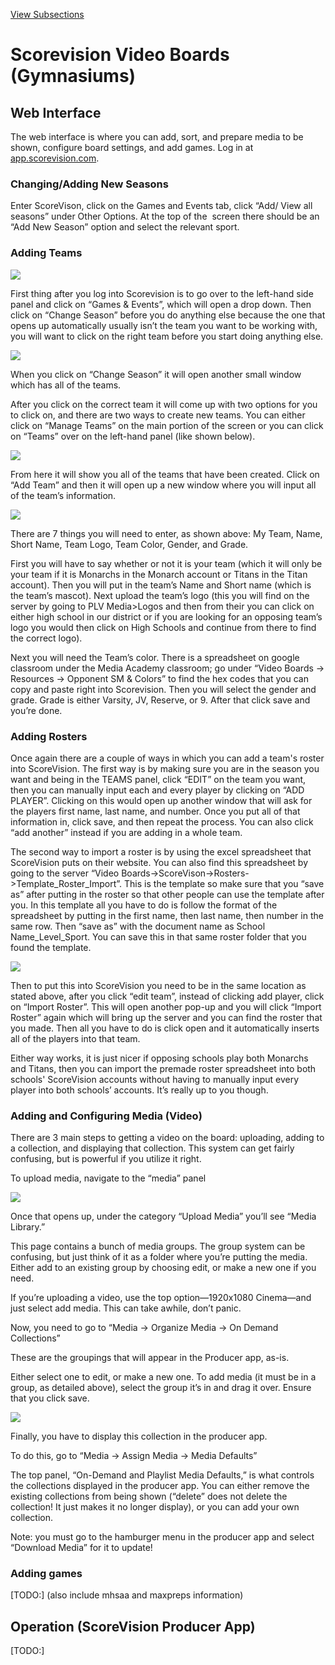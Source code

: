 [View Subsections](9015ce85-1bf4-421a-b427-dfee3a18377e)

Scorevision Video Boards (Gymnasiums)
=====================================

Web Interface
-------------

The web interface is where you can add, sort, and prepare media to be shown, configure board settings, and add games. Log in at [app.scorevision.com](https://www.google.com/url?q=https://app.scorevision.com/&sa=D&source=editors&ust=1646863017480498&usg=AOvVaw0OjYLB1zOsspjqP_y5oiRg).

### Changing/Adding New Seasons

Enter ScoreVison, click on the Games and Events tab, click “Add/ View all seasons” under Other Options. At the top of the  screen there should be an “Add New Season” option and select the relevant sport.  

### Adding Teams

![](images/image35.png)

First thing after you log into Scorevision is to go over to the left-hand side panel and click on “Games & Events”, which will open a drop down. Then click on “Change Season” before you do anything else because the one that opens up automatically usually isn’t the team you want to be working with, you will want to click on the right team before you start doing anything else.

![](images/image21.png)

When you click on “Change Season” it will open another small window which has all of the teams.

After you click on the correct team it will come up with two options for you to click on, and there are two ways to create new teams. You can either click on “Manage Teams” on the main portion of the screen or you can click on “Teams” over on the left-hand panel (like shown below).

![](images/image47.png)

From here it will show you all of the teams that have been created. Click on “Add Team” and then it will open up a new window where you will input all of the team’s information.

![](images/image41.png)

There are 7 things you will need to enter, as shown above: My Team, Name, Short Name, Team Logo, Team Color, Gender, and Grade.

First you will have to say whether or not it is your team (which it will only be your team if it is Monarchs in the Monarch account or Titans in the Titan account). Then you will put in the team’s Name and Short name (which is the team’s mascot). Next upload the team’s logo (this you will find on the server by going to PLV Media>Logos and then from their you can click on either high school in our district or if you are looking for an opposing team’s logo you would then click on High Schools and continue from there to find the correct logo).

Next you will need the Team’s color. There is a spreadsheet on google classroom under the Media Academy classroom; go under “Video Boards -> Resources -> Opponent SM & Colors” to find the hex codes that you can copy and paste right into Scorevision. Then you will select the gender and grade. Grade is either Varsity, JV, Reserve, or 9. After that click save and you’re done.

### Adding Rosters

Once again there are a couple of ways in which you can add a team's roster into ScoreVision. The first way is by making sure you are in the season you want and being in the TEAMS panel, click “EDIT” on the team you want, then you can manually input each and every player by clicking on “ADD PLAYER”. Clicking on this would open up another window that will ask for the players first name, last name, and number. Once you put all of that information in, click save, and then repeat the process. You can also click “add another” instead if you are adding in a whole team.

The second way to import a roster is by using the excel spreadsheet that ScoreVision puts on their website. You can also find this spreadsheet by going to the server “Video Boards->ScoreVison->Rosters->Template\_Roster\_Import”. This is the template so make sure that you “save as” after putting in the roster so that other people can use the template after you. In this template all you have to do is follow the format of the spreadsheet by putting in the first name, then last name, then number in the same row. Then “save as” with the document name as School Name\_Level\_Sport. You can save this in that same roster folder that you found the template.

![](images/image37.png)

Then to put this into ScoreVision you need to be in the same location as stated above, after you click “edit team”, instead of clicking add player, click on “Import Roster”. This will open another pop-up and you will click “Import Roster” again which will bring up the server and you can find the roster that you made. Then all you have to do is click open and it automatically inserts all of the players into that team.

Either way works, it is just nicer if opposing schools play both Monarchs and Titans, then you can import the premade roster spreadsheet into both schools' ScoreVision accounts without having to manually input every player into both schools’ accounts. It’s really up to you though.

### Adding and Configuring Media (Video)

There are 3 main steps to getting a video on the board: uploading, adding to a collection, and displaying that collection. This system can get fairly confusing, but is powerful if you utilize it right.

To upload media, navigate to the “media” panel

![](images/image1.png)

Once that opens up, under the category “Upload Media” you’ll see “Media Library.”

This page contains a bunch of media groups. The group system can be confusing, but just think of it as a folder where you’re putting the media. Either add to an existing group by choosing edit, or make a new one if you need.

If you’re uploading a video, use the top option—1920x1080 Cinema—and just select add media. This can take awhile, don’t panic.

Now, you need to go to “Media -> Organize Media -> On Demand Collections”

These are the groupings that will appear in the Producer app, as-is.

Either select one to edit, or make a new one. To add media (it must be in a group, as detailed above), select the group it’s in and drag it over. Ensure that you click save.

![](images/image49.png)

Finally, you have to display this collection in the producer app.

To do this, go to “Media -> Assign Media -> Media Defaults”

The top panel, “On-Demand and Playlist Media Defaults,” is what controls the collections displayed in the producer app. You can either remove the existing collections from being shown (“delete” does not delete the collection! It just makes it no longer display), or you can add your own collection.

Note: you must go to the hamburger menu in the producer app and select “Download Media” for it to update!

### Adding games

\[TODO:\] (also include mhsaa and maxpreps information)

Operation (ScoreVision Producer App)
------------------------------------

\[TODO:\]